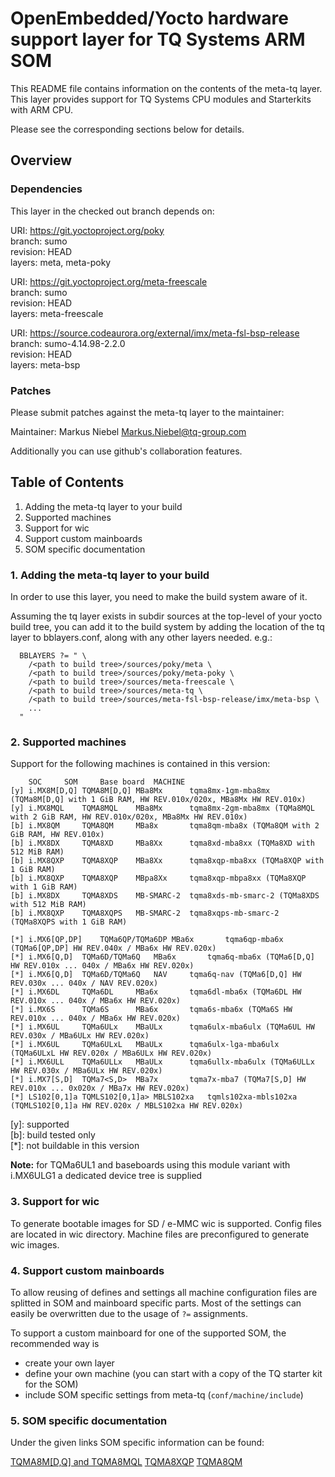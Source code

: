 # OpenEmbedded/Yocto hardware support layer for TQ Systems ARM SOM

This README file contains information on the contents of the meta-tq layer.
This layer provides support for TQ Systems CPU modules and Starterkits with
ARM CPU.

Please see the corresponding sections below for details.

## Overview

### Dependencies

This layer in the checked out branch depends on:

URI: https://git.yoctoproject.org/poky  
branch: sumo  
revision: HEAD  
layers: meta, meta-poky  

URI: https://git.yoctoproject.org/meta-freescale  
branch: sumo  
revision: HEAD  
layers: meta-freescale  

URI: https://source.codeaurora.org/external/imx/meta-fsl-bsp-release  
branch: sumo-4.14.98-2.2.0  
revision: HEAD  
layers: meta-bsp  

### Patches

Please submit patches against the meta-tq layer to the
maintainer:

Maintainer: Markus Niebel <Markus.Niebel@tq-group.com>

Additionally you can use github's collaboration features.

## Table of Contents

1. Adding the meta-tq layer to your build
2. Supported machines
3. Support for wic
4. Support custom mainboards
5. SOM specific documentation

### 1. Adding the meta-tq layer to your build

In order to use this layer, you need to make the build system aware of
it.

Assuming the tq layer exists in subdir sources at the top-level of your
yocto build tree, you can add it to the build system by adding the
location of the tq layer to bblayers.conf, along with any
other layers needed. e.g.:

```
  BBLAYERS ?= " \
    /<path to build tree>/sources/poky/meta \
    /<path to build tree>/sources/poky/meta-poky \
    /<path to build tree>/sources/meta-freescale \
    /<path to build tree>/sources/meta-tq \
    /<path to build tree>/sources/meta-fsl-bsp-release/imx/meta-bsp \
    ...
  "
```

### 2. Supported machines

Support for the following machines is contained in this version:

```
	SOC		SOM		Base board	MACHINE
[y]	i.MX8M[D,Q]	TQMA8M[D,Q]	MBa8Mx		tqma8mx-1gm-mba8mx (TQMa8M[D,Q] with 1 GiB RAM, HW REV.010x/020x, MBa8Mx HW REV.010x)
[y]	i.MX8MQL	TQMA8MQL	MBa8Mx		tqma8mx-2gm-mba8mx (TQMa8MQL with 2 GiB RAM, HW REV.010x/020x, MBa8Mx HW REV.010x)
[b]	i.MX8QM		TQMA8QM		MBa8x		tqma8qm-mba8x (TQMa8QM with 2 GiB RAM, HW REV.010x)
[b]	i.MX8DX		TQMA8XD		MBa8Xx		tqma8xd-mba8xx (TQMa8XD with 512 MiB RAM)
[b]	i.MX8QXP	TQMA8XQP	MBa8Xx		tqma8xqp-mba8xx (TQMa8XQP with 1 GiB RAM)
[b]	i.MX8QXP	TQMA8XQP	MBpa8Xx		tqma8xqp-mbpa8xx (TQMa8XQP with 1 GiB RAM)
[b]	i.MX8DX		TQMA8XDS	MB-SMARC-2	tqma8xds-mb-smarc-2 (TQMa8XDS with 512 MiB RAM)
[b]	i.MX8QXP	TQMA8XQPS	MB-SMARC-2	tqma8xqps-mb-smarc-2 (TQMa8XQPS with 1 GiB RAM)

[*]	i.MX6[QP,DP]	TQMa6QP/TQMa6DP	MBa6x		tqma6qp-mba6x (TQMa6[QP,DP] HW REV.040x / MBa6x HW REV.020x)
[*]	i.MX6[Q,D]	TQMa6D/TQMa6Q	MBa6x		tqma6q-mba6x (TQMa6[D,Q] HW REV.010x ... 040x / MBa6x HW REV.020x)
[*]	i.MX6[Q,D]	TQMa6D/TQMa6Q	NAV		tqma6q-nav (TQMa6[D,Q] HW REV.030x ... 040x / NAV REV.020x)
[*]	i.MX6DL		TQMa6DL		MBa6x		tqma6dl-mba6x (TQMa6DL HW REV.010x ... 040x / MBa6x HW REV.020x)
[*]	i.MX6S		TQMa6S		MBa6x		tqma6s-mba6x (TQMa6S HW REV.010x ... 040x / MBa6x HW REV.020x)
[*]	i.MX6UL		TQMa6ULx	MBaULx		tqma6ulx-mba6ulx (TQMa6UL HW REV.030x / MBa6ULx HW REV.020x)
[*]	i.MX6UL		TQMa6ULxL	MBaULx		tqma6ulx-lga-mba6ulx (TQMa6ULxL HW REV.020x / MBa6ULx HW REV.020x)
[*]	i.MX6ULL	TQMa6ULLx	MBaULx		tqma6ullx-mba6ulx (TQMa6ULLx HW REV.030x / MBa6ULx HW REV.020x)
[*]	i.MX7[S,D]	TQMa7<S,D>	MBa7x		tqma7x-mba7 (TQMa7[S,D] HW REV.010x ... 0x020x / MBa7x HW REV.020x)
[*]	LS102[0,1]a	TQMLS102[0,1]a>	MBLS102xa	tqmls102xa-mbls102xa (TQMLS102[0,1]a HW REV.020x / MBLS102xa HW REV.020x)
```

\[y\]: supported  
\[b\]: build tested only  
\[\*\]: not buildable in this version  

**Note:** for TQMa6UL1 and baseboards using this module variant with i.MX6ULG1
          a dedicated device tree is supplied

### 3. Support for wic

To generate bootable images for SD / e-MMC wic is supported. Config files are
located in wic directory. Machine files are preconfigured to generate wic images.

### 4. Support custom mainboards

To allow reusing of defines and settings all machine configuration files are
splitted in SOM and mainboard specific parts. Most of the settings can easily
be overwritten due to the usage of `?=` assignments.

To support a custom mainboard for one of the supported SOM, the recommended way
is

* create your own layer
* define your own machine (you can start with a copy of the TQ starter kit for
  the SOM)
* include SOM specific settings from meta-tq (`conf/machine/include`)

### 5. SOM specific documentation

Under the given links SOM specific information can be found:

[TQMA8M\[D,Q\] and TQMA8MQL](doc/README.TQMa8Mx.md)
[TQMA8XQP](doc/README.TQMa8Xx.md)
[TQMA8QM](doc/README.TQMa8x.md)

